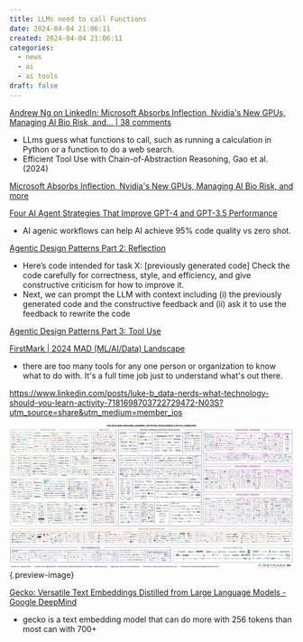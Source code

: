 ```yaml
---
title: LLMs need to call Functions
date: 2024-04-04 21:06:11
created: 2024-04-04 21:06:11
categories:
  - news
  - ai
  - ai tools
draft: false
---
```

[Andrew Ng on LinkedIn: Microsoft Absorbs Inflection, Nvidia's New GPUs, Managing AI Bio Risk, and… | 38 comments](https://www.linkedin.com/posts/andrewyng_microsoft-absorbs-inflection-nvidias-new-activity-7181717345814421504-E1hR?utm_source=share&utm_medium=member_ios) 

- LLms guess what functions to call, such as running a calculation in Python or a function to do a web search. 
- Efficient Tool Use with Chain-of-Abstraction Reasoning, Gao et al. (2024)

[Microsoft Absorbs Inflection, Nvidia's New GPUs, Managing AI Bio Risk, and more](https://www.deeplearning.ai/the-batch/issue-243/)


[Four AI Agent Strategies That Improve GPT-4 and GPT-3.5 Performance](https://www.deeplearning.ai/the-batch/how-agents-can-improve-llm-performance/?utm_campaign=The%20Batch&utm_source=hs_email&utm_medium=email)

- AI agenic workflows can help AI achieve 95% code quality vs zero shot. 

[Agentic Design Patterns Part 2: Reflection](https://www.deeplearning.ai/the-batch/agentic-design-patterns-part-2-reflection/?ref=dl-staging-website.ghost.io)

- Here’s code intended for task X: [previously generated code]    Check the code carefully for correctness, style, and efficiency, and give constructive criticism for how to improve it.
- Next, we can prompt the LLM with context including (i) the previously generated code and the constructive feedback and (ii) ask it to use the feedback to rewrite the code

[Agentic Design Patterns Part 3: Tool Use](https://www.deeplearning.ai/the-batch/agentic-design-patterns-part-3-tool-use/?ref=dl-staging-website.ghost.io)


[FirstMark | 2024 MAD (ML/AI/Data) Landscape](https://mad.firstmarkcap.com/)
- there are too many tools for any one person or organization to know what to do with. It's a full time job just to understand what's out there. 

https://www.linkedin.com/posts/luke-b_data-nerds-what-technology-should-you-learn-activity-7181698703722729472-N03S?utm_source=share&utm_medium=member_ios 

![Data landscape](../img/screenshot-mad-first-mark-cap.jpeg){.preview-image}

[Gecko: Versatile Text Embeddings Distilled from Large Language Models - Google DeepMind](https://deepmind.google/research/publications/85521/)

- gecko is a text embedding model that can do more with 256 tokens than most can with 700+